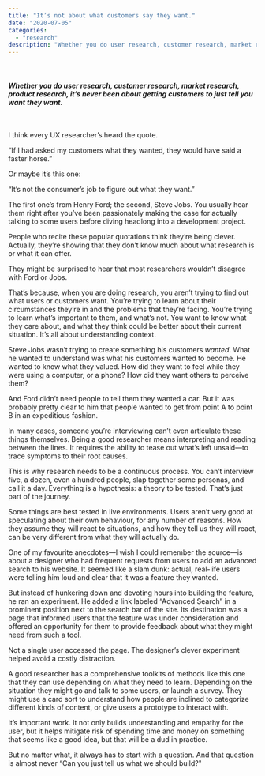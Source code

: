 ```yaml
---
title: "It’s not about what customers say they want."
date: "2020-07-05"
categories:
  - "research"
description: "Whether you do user research, customer research, market research, product research, it’s never been about getting customers to just tell you want they want."
---
```


 

#### _Whether you do user research, customer research, market research, product research, it’s never been about getting customers to just tell you want they want._

 

I think every UX researcher’s heard the quote.

“If I had asked my customers what they wanted, they would have said a faster horse.” 

Or maybe it’s this one: 

“It’s not the consumer’s job to figure out what they want.” 

The first one’s from Henry Ford; the second, Steve Jobs. You usually hear them right after you’ve been passionately making the case for actually talking to some users before diving headlong into a development project. 

People who recite these popular quotations think they’re being clever. Actually, they’re showing that they don’t know much about what research is or what it can offer. 

They might be surprised to hear that most researchers wouldn’t disagree with Ford or Jobs.

That’s because, when you are doing research, you aren’t trying to find out what users or customers want. You’re trying to learn about their circumstances they’re in and the problems that they’re facing. You’re trying to learn what’s important to them, and what’s not. You want to know what they care about, and what they think could be better about their current situation. It’s all about understanding context. 

Steve Jobs wasn’t trying to create something his customers _wanted_. What he wanted to understand was what his customers wanted to become. He wanted to know what they valued. How did they want to feel while they were using a computer, or a phone? How did they want others to perceive them? 

And Ford didn’t need people to tell them they wanted a car. But it was probably pretty clear to him that people wanted to get from point A to point B in an expeditious fashion. 

In many cases, someone you’re interviewing can’t even articulate these things themselves. Being a good researcher means interpreting and reading between the lines. It requires the ability to tease out what’s left unsaid—to trace symptoms to their root causes. 

This is why research needs to be a continuous process. You can’t interview five, a dozen, even a hundred people, slap together some personas, and call it a day. Everything is a hypothesis: a theory to be tested. That’s just part of the journey.

Some things are best tested in live environments. Users aren’t very good at speculating about their own behaviour, for any number of reasons. How they assume they will react to situations, and how they tell us they will react, can be very different from what they will actually do. 

One of my favourite anecdotes—I wish I could remember the source—is about a designer who had frequent requests from users to add an advanced search to his website. It seemed like a slam dunk: actual, real-life users were telling him loud and clear that it was a feature they wanted. 

But instead of hunkering down and devoting hours into building the feature, he ran an experiment. He added a link labeled “Advanced Search” in a prominent position next to the search bar of the site. Its destination was a page that informed users that the feature was under consideration and offered an opportunity for them to provide feedback about what they might need from such a tool.

Not a single user accessed the page. The designer’s clever experiment helped avoid a costly distraction. 

A good researcher has a comprehensive toolkits of methods like this one that they can use depending on what they need to learn. Depending on the situation they might go and talk to some users, or launch a survey. They might use a card sort to understand how people are inclined to categorize different kinds of content, or give users a prototype to interact with.

It’s important work. It not only builds understanding and empathy for the user, but it helps mitigate risk of spending time and money on something that seems like a good idea, but that will be a dud in practice.

But no matter what, it always has to start with a question. And that question is almost never “Can you just tell us what we should build?"
